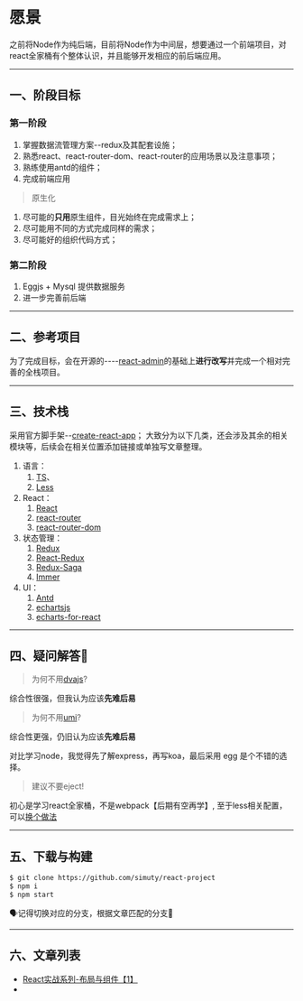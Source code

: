 # 愿景

之前将Node作为纯后端，目前将Node作为中间层，想要通过一个前端项目，对react全家桶有个整体认识，并且能够开发相应的前后端应用。

--- 

## 一、阶段目标

### 第一阶段

1. 掌握数据流管理方案--redux及其配套设施；
2. 熟悉react、react-router-dom、react-router的应用场景以及注意事项；
3. 熟练使用antd的组件；
4. 完成前端应用

> 原生化
1. 尽可能的**只用**原生组件，目光始终在完成需求上；
2. 尽可能用不同的方式完成同样的需求；
3. 尽可能好的组织代码方式；

### 第二阶段

1. Eggjs + Mysql 提供数据服务
2. 进一步完善前后端


--- 

## 二、参考项目

为了完成目标，会在开源的----[react-admin](https://github.com/karakal-FET/react-admin)的基础上**进行改写**并完成一个相对完善的全栈项目。

--- 

## 三、技术栈

采用官方脚手架--[create-react-app](https://www.html.cn/create-react-app/docs/getting-started/)；
大致分为以下几类，还会涉及其余的相关模块等，后续会在相关位置添加链接或单独写文章整理。

1. 语言：
   1. [TS](https://www.tslang.cn/docs/handbook/basic-types.html)、
   2. [Less](http://lesscss.cn/)
2. React：
   1. [React](https://react.docschina.org/docs/getting-started.html)
   2. [react-router](https://react-guide.github.io/react-router-cn/)
   3. [react-router-dom](https://github.com/ReactTraining/react-router/tree/master/packages/react-router-dom)
3. 状态管理：
   1. [Redux](https://www.redux.org.cn/)
   2. [React-Redux](https://cn.redux.js.org/docs/react-redux/)
   3. [Redux-Saga](https://redux-saga-in-chinese.js.org/)
   4. [Immer](https://github.com/immerjs/immer)
4. UI：
   1. [Antd](https://ant.design/docs/resources-cn)
   2. [echartsjs](https://www.echartsjs.com/zh/option.html#title)
   3. [echarts-for-react](https://github.com/hustcc/echarts-for-react)

--- 


## 四、疑问解答🤔️


> 为何不用[dvajs](https://dvajs.com/guide/)?

综合性很强，但我认为应该**先难后易**

> 为何不用[umi](https://umijs.org/zh-CN/docs/getting-started)?

综合性更强，仍旧认为应该**先难后易**

对比学习node，我觉得先了解express，再写koa，最后采用 egg 是个不错的选择。

> 建议不要eject!

初心是学习react全家桶，不是webpack【后期有空再学】, 至于less相关配置，可以[换个做法](https://ant.design/docs/react/use-in-typescript-cn#%E8%87%AA%E5%AE%9A%E4%B9%89%E4%B8%BB%E9%A2%98)

---

## 五、下载与构建

```bash
$ git clone https://github.com/simuty/react-project
$ npm i 
$ npm start
```

🗣记得切换对应的分支，根据文章匹配的分支🚩

--- 

## 六、文章列表

- [React实战系列-布局与组件【1】](https://simuty.com/2020/04/20React%E5%AE%9E%E6%88%98%E7%B3%BB%E5%88%97-%E5%B8%83%E5%B1%80%E4%B8%8E%E7%BB%84%E4%BB%B6/)
- 
